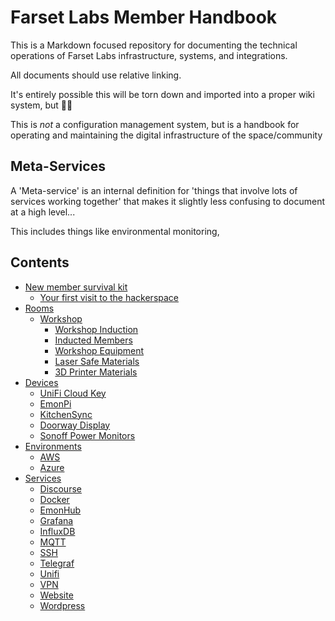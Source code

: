 # Farset Labs Member Handbook

This is a Markdown focused repository for documenting the technical operations of Farset Labs infrastructure, systems, and integrations. 

All documents should use relative linking.

It's entirely possible this will be torn down and imported into a proper wiki system, but :man_shrugging:

This is *not* a configuration management system, but is a handbook for operating and maintaining the digital infrastructure of the space/community

## Meta-Services

A 'Meta-service' is an internal definition for 'things that involve lots of services working together' that makes it slightly less confusing to document at a high level... 

This includes things like environmental monitoring, 

## Contents
- [New member survival kit](#)
  - [Your first visit to the hackerspace](runbooks/your_first_visit.md)
- [Rooms](rooms)
  * [Workshop](rooms/workshop)
    + [Workshop Induction](rooms/workshop/induction.md)
    + [Inducted Members](rooms/workshop/inducted.md)
    + [Workshop Equipment](rooms/workshop/equipment.md)
    + [Laser Safe Materials](rooms/workshop/laser_safe_materials.md)
    + [3D Printer Materials](rooms/workshop/3d_printer_materials.md)
- [Devices](devices)
  * [UniFi Cloud Key](devices/CloudKey.md)
  * [EmonPi](devices/EmonPi.md)
  * [KitchenSync](devices/KitchenSync.md)
  * [Doorway Display](devices/display-doorway.md)
  * [Sonoff Power Monitors](devices/sonoff_power_monitors.md)
- [Environments](environments)
  * [AWS](environments/AWS.md)
  * [Azure](environments/Azure.md)
- [Services](services)
  * [Discourse](services/Discourse.md)
  * [Docker](services/Docker.md)
  * [EmonHub](services/EmonHub.md)
  * [Grafana](services/Grafana.md)
  * [InfluxDB](services/InfluxDB.md)
  * [MQTT](services/MQTT.md)
  * [SSH](services/SSH.md)
  * [Telegraf](services/Telegraf.md)
  * [Unifi](services/Unifi.md)
  * [VPN](services/VPN.md)
  * [Website](services/Website.md)
  * [Wordpress](services/Wordpress.md)
